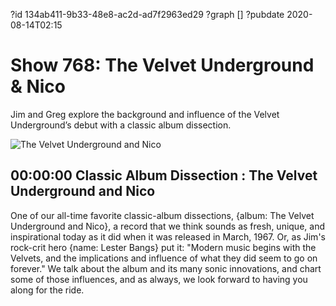 ?id 134ab411-9b33-48e8-ac2d-ad7f2963ed29
?graph []
?pubdate 2020-08-14T02:15
# Show 768: The Velvet Underground & Nico

Jim and Greg explore the background and influence of the Velvet Underground’s debut with a classic album dissection.

![The Velvet Underground and Nico](https://static.soundopinions.org/images/2017/vuandnico_web.jpg)

## 00:00:00 Classic Album Dissection : The Velvet Underground and Nico

One of our all-time favorite classic-album dissections, {album: The Velvet Underground and Nico},  a record that we think sounds as fresh, unique, and inspirational today as it did when it was released in March, 1967. Or, as Jim's rock-crit hero {name: Lester Bangs} put it: "Modern music begins with the Velvets, and the implications and influence of what they did seem to go on forever." We talk about the album and its many sonic innovations, and chart some of those influences, and as always, we look forward to having you along for the ride. 
